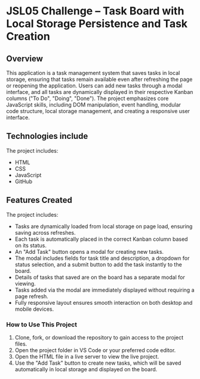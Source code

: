 # JSL05 Challenge – Task Board with Local Storage Persistence and Task Creation

## Overview

This application is a task management system that saves tasks in local storage, ensuring that tasks remain available even after refreshing the page or reopening the application. Users can add new tasks through a modal interface, and all tasks are dynamically displayed in their respective Kanban columns ("To Do", "Doing", "Done"). The project emphasizes core JavaScript skills, including DOM manipulation, event handling, modular code structure, local storage management, and creating a responsive user interface.

## Technologies include

The project includes:

- HTML
- CSS
- JavaScript
- GitHub

## Features Created

The project includes:

- Tasks are dynamically loaded from local storage on page load, ensuring saving across refreshes.
- Each task is automatically placed in the correct Kanban column based on its status.
- An "Add Task" button opens a modal for creating new tasks.
- The modal includes fields for task title and description, a dropdown for status selection, and a submit button to add the task instantly to the board.
- Details of tasks that saved are on the board has a separate modal for viewing.
- Tasks added via the modal are immediately displayed without requiring a page refresh.
- Fully responsive layout ensures smooth interaction on both desktop and mobile devices.

### How to Use This Project

1. Clone, fork, or download the repository to gain access to the project files.
2. Open the project folder in VS Code or your preferred code editor.
3. Open the HTML file in a live server to view the live project.
4. Use the "Add Task" button to create new tasks, which will be saved automatically in local storage and displayed on the board.
